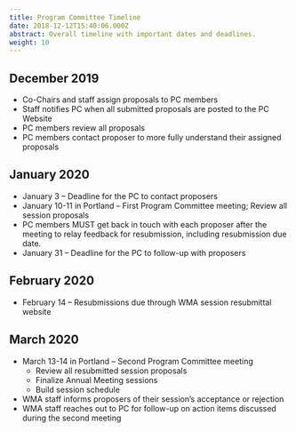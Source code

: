 ```yaml
---
title: Program Committee Timeline
date: 2018-12-12T15:40:06.000Z
abstract: Overall timeline with important dates and deadlines.
weight: 10
---
```

## December 2019

* Co-Chairs and staff assign proposals to PC members
* Staff notifies PC when all submitted proposals are posted to the PC Website
* PC members review all proposals 
* PC members contact proposer to more fully understand their assigned proposals

## January 2020

* January 3 – Deadline for the PC to contact proposers
* January 10-11 in Portland – First Program Committee meeting; Review all session proposals
* PC members MUST get back in touch with each proposer after the meeting to relay feedback for resubmission, including resubmission due date.
* January 31 – Deadline for the PC to follow-up with proposers

## February 2020

* February 14 – Resubmissions due through WMA session resubmittal website

## March 2020

* March 13-14 in Portland – Second Program Committee meeting
  * Review all resubmitted session proposals
  * Finalize Annual Meeting sessions
  * Build session schedule
* WMA staff informs proposers of their session’s acceptance or rejection
* WMA staff reaches out to PC for follow-up on action items discussed during the second meeting
